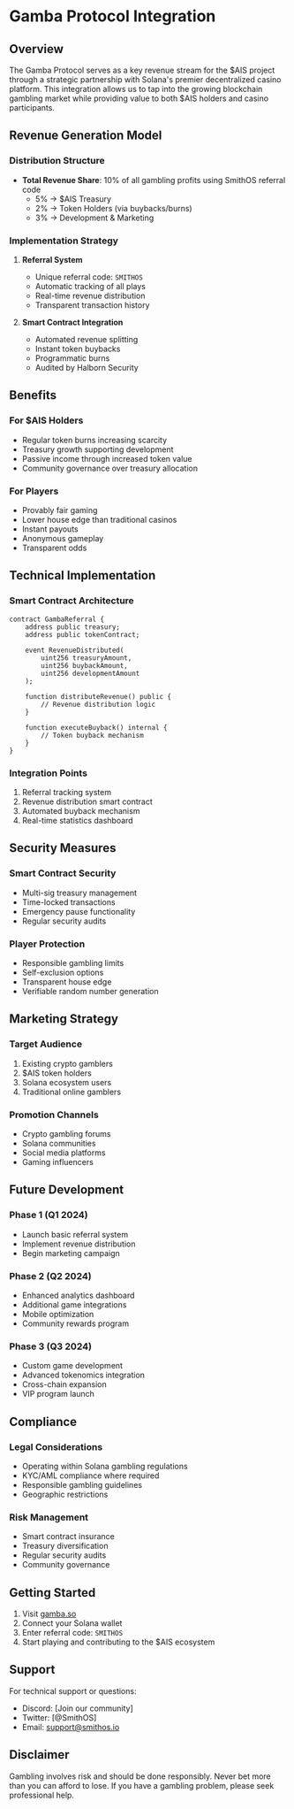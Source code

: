 # Gamba Protocol Integration

## Overview
The Gamba Protocol serves as a key revenue stream for the $AIS project through a strategic partnership with Solana's premier decentralized casino platform. This integration allows us to tap into the growing blockchain gambling market while providing value to both $AIS holders and casino participants.

## Revenue Generation Model

### Distribution Structure
- **Total Revenue Share**: 10% of all gambling profits using SmithOS referral code
  - 5% → $AIS Treasury
  - 2% → Token Holders (via buybacks/burns)
  - 3% → Development & Marketing

### Implementation Strategy
1. **Referral System**
   - Unique referral code: `SMITHOS`
   - Automatic tracking of all plays
   - Real-time revenue distribution
   - Transparent transaction history

2. **Smart Contract Integration**
   - Automated revenue splitting
   - Instant token buybacks
   - Programmatic burns
   - Audited by Halborn Security

## Benefits

### For $AIS Holders
- Regular token burns increasing scarcity
- Treasury growth supporting development
- Passive income through increased token value
- Community governance over treasury allocation

### For Players
- Provably fair gaming
- Lower house edge than traditional casinos
- Instant payouts
- Anonymous gameplay
- Transparent odds

## Technical Implementation

### Smart Contract Architecture
```solidity
contract GambaReferral {
    address public treasury;
    address public tokenContract;
    
    event RevenueDistributed(
        uint256 treasuryAmount,
        uint256 buybackAmount,
        uint256 developmentAmount
    );
    
    function distributeRevenue() public {
        // Revenue distribution logic
    }
    
    function executeBuyback() internal {
        // Token buyback mechanism
    }
}
```

### Integration Points
1. Referral tracking system
2. Revenue distribution smart contract
3. Automated buyback mechanism
4. Real-time statistics dashboard

## Security Measures

### Smart Contract Security
- Multi-sig treasury management
- Time-locked transactions
- Emergency pause functionality
- Regular security audits

### Player Protection
- Responsible gambling limits
- Self-exclusion options
- Transparent house edge
- Verifiable random number generation

## Marketing Strategy

### Target Audience
1. Existing crypto gamblers
2. $AIS token holders
3. Solana ecosystem users
4. Traditional online gamblers

### Promotion Channels
- Crypto gambling forums
- Solana communities
- Social media platforms
- Gaming influencers

## Future Development

### Phase 1 (Q1 2024)
- Launch basic referral system
- Implement revenue distribution
- Begin marketing campaign

### Phase 2 (Q2 2024)
- Enhanced analytics dashboard
- Additional game integrations
- Mobile optimization
- Community rewards program

### Phase 3 (Q3 2024)
- Custom game development
- Advanced tokenomics integration
- Cross-chain expansion
- VIP program launch

## Compliance

### Legal Considerations
- Operating within Solana gambling regulations
- KYC/AML compliance where required
- Responsible gambling guidelines
- Geographic restrictions

### Risk Management
- Smart contract insurance
- Treasury diversification
- Regular security audits
- Community governance

## Getting Started

1. Visit [gamba.so](https://gamba.so)
2. Connect your Solana wallet
3. Enter referral code: `SMITHOS`
4. Start playing and contributing to the $AIS ecosystem

## Support

For technical support or questions:
- Discord: [Join our community]
- Twitter: [@SmithOS]
- Email: support@smithos.io

## Disclaimer

Gambling involves risk and should be done responsibly. Never bet more than you can afford to lose. If you have a gambling problem, please seek professional help.
